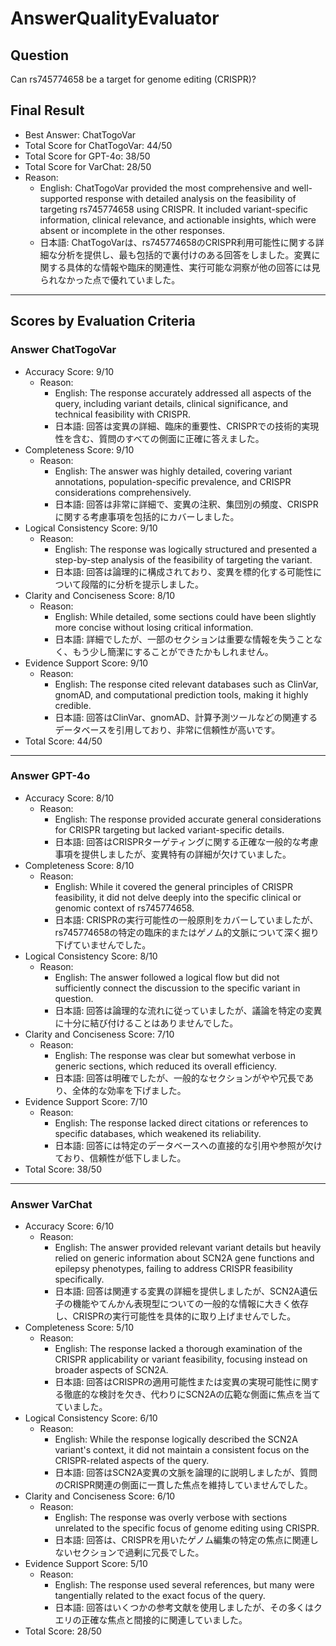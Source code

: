 # AnswerQualityEvaluator

## Question

Can rs745774658 be a target for genome editing (CRISPR)?

## Final Result

- Best Answer: ChatTogoVar
- Total Score for ChatTogoVar: 44/50
- Total Score for GPT-4o: 38/50
- Total Score for VarChat: 28/50
- Reason:
  - English: ChatTogoVar provided the most comprehensive and well-supported response with detailed analysis on the feasibility of targeting rs745774658 using CRISPR. It included variant-specific information, clinical relevance, and actionable insights, which were absent or incomplete in the other responses.
  - 日本語: ChatTogoVarは、rs745774658のCRISPR利用可能性に関する詳細な分析を提供し、最も包括的で裏付けのある回答をしました。変異に関する具体的な情報や臨床的関連性、実行可能な洞察が他の回答には見られなかった点で優れていました。

---

## Scores by Evaluation Criteria

### Answer ChatTogoVar
- Accuracy Score: 9/10
  - Reason:
    - English: The response accurately addressed all aspects of the query, including variant details, clinical significance, and technical feasibility with CRISPR.
    - 日本語: 回答は変異の詳細、臨床的重要性、CRISPRでの技術的実現性を含む、質問のすべての側面に正確に答えました。
- Completeness Score: 9/10
  - Reason:
    - English: The answer was highly detailed, covering variant annotations, population-specific prevalence, and CRISPR considerations comprehensively.
    - 日本語: 回答は非常に詳細で、変異の注釈、集団別の頻度、CRISPRに関する考慮事項を包括的にカバーしました。
- Logical Consistency Score: 9/10
  - Reason:
    - English: The response was logically structured and presented a step-by-step analysis of the feasibility of targeting the variant.
    - 日本語: 回答は論理的に構成されており、変異を標的化する可能性について段階的に分析を提示しました。
- Clarity and Conciseness Score: 8/10
  - Reason:
    - English: While detailed, some sections could have been slightly more concise without losing critical information.
    - 日本語: 詳細でしたが、一部のセクションは重要な情報を失うことなく、もう少し簡潔にすることができたかもしれません。
- Evidence Support Score: 9/10
  - Reason:
    - English: The response cited relevant databases such as ClinVar, gnomAD, and computational prediction tools, making it highly credible.
    - 日本語: 回答はClinVar、gnomAD、計算予測ツールなどの関連するデータベースを引用しており、非常に信頼性が高いです。
- Total Score: 44/50

---

### Answer GPT-4o
- Accuracy Score: 8/10
  - Reason:
    - English: The response provided accurate general considerations for CRISPR targeting but lacked variant-specific details.
    - 日本語: 回答はCRISPRターゲティングに関する正確な一般的な考慮事項を提供しましたが、変異特有の詳細が欠けていました。
- Completeness Score: 8/10
  - Reason:
    - English: While it covered the general principles of CRISPR feasibility, it did not delve deeply into the specific clinical or genomic context of rs745774658.
    - 日本語: CRISPRの実行可能性の一般原則をカバーしていましたが、rs745774658の特定の臨床的またはゲノム的文脈について深く掘り下げていませんでした。
- Logical Consistency Score: 8/10
  - Reason:
    - English: The answer followed a logical flow but did not sufficiently connect the discussion to the specific variant in question.
    - 日本語: 回答は論理的な流れに従っていましたが、議論を特定の変異に十分に結び付けることはありませんでした。
- Clarity and Conciseness Score: 7/10
  - Reason:
    - English: The response was clear but somewhat verbose in generic sections, which reduced its overall efficiency.
    - 日本語: 回答は明確でしたが、一般的なセクションがやや冗長であり、全体的な効率を下げました。
- Evidence Support Score: 7/10
  - Reason:
    - English: The response lacked direct citations or references to specific databases, which weakened its reliability.
    - 日本語: 回答には特定のデータベースへの直接的な引用や参照が欠けており、信頼性が低下しました。
- Total Score: 38/50

---

### Answer VarChat
- Accuracy Score: 6/10
  - Reason:
    - English: The answer provided relevant variant details but heavily relied on generic information about SCN2A gene functions and epilepsy phenotypes, failing to address CRISPR feasibility specifically.
    - 日本語: 回答は関連する変異の詳細を提供しましたが、SCN2A遺伝子の機能やてんかん表現型についての一般的な情報に大きく依存し、CRISPRの実行可能性を具体的に取り上げませんでした。
- Completeness Score: 5/10
  - Reason:
    - English: The response lacked a thorough examination of the CRISPR applicability or variant feasibility, focusing instead on broader aspects of SCN2A.
    - 日本語: 回答はCRISPRの適用可能性または変異の実現可能性に関する徹底的な検討を欠き、代わりにSCN2Aの広範な側面に焦点を当てていました。
- Logical Consistency Score: 6/10
  - Reason:
    - English: While the response logically described the SCN2A variant's context, it did not maintain a consistent focus on the CRISPR-related aspects of the query.
    - 日本語: 回答はSCN2A変異の文脈を論理的に説明しましたが、質問のCRISPR関連の側面に一貫した焦点を維持していませんでした。
- Clarity and Conciseness Score: 6/10
  - Reason:
    - English: The response was overly verbose with sections unrelated to the specific focus of genome editing using CRISPR.
    - 日本語: 回答は、CRISPRを用いたゲノム編集の特定の焦点に関連しないセクションで過剰に冗長でした。
- Evidence Support Score: 5/10
  - Reason:
    - English: The response used several references, but many were tangentially related to the exact focus of the query.
    - 日本語: 回答はいくつかの参考文献を使用しましたが、その多くはクエリの正確な焦点と間接的に関連していました。
- Total Score: 28/50